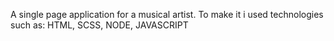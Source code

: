 A single page application for a musical artist.
To make it i used technologies such as: HTML, SCSS, NODE, JAVASCRIPT
